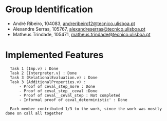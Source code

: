 # Group Identification
 - André Ribeiro, 104083, andreribeiro12@tecnico.ulisboa.pt
 - Alexandre Serras, 105767, alexandreserras@tecnico.ulisboa.pt
 - Matheus Trindade, 105471, matheus.trindade@tecnico.ulisboa.pt
# Implemented Features
      Task 1 (Imp.v) : Done
      Task 2 (Interpreter.v) : Done 
      Task 3 (RelationalEvaluation.v) : Done
      Task 3 (AdditionalProperties.v) :
          - Proof of ceval_step_more : Done
          - Proof of ceval_step__ceval :Done
          - Proof of ceval__ceval_step : Not completed 
          - Informal proof of ceval_deterministic' : Done
          
      Each member contributed 1/3 to the work, since the work was mostly done on call all together 







